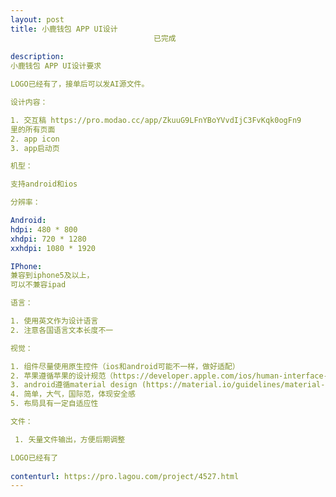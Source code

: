 ```yaml
---                
layout: post       
title: 小鹿钱包 APP UI设计
                                已完成
           
description: 
小鹿钱包 APP UI设计要求

LOGO已经有了，接单后可以发AI源文件。

设计内容：

1. 交互稿 https://pro.modao.cc/app/ZkuuG9LFnYBoYVvdIjC3FvKqk0ogFn9 
里的所有页面
2. app icon
3. app启动页

机型：

支持android和ios

分辨率：

Android:
hdpi: 480 * 800
xhdpi: 720 * 1280
xxhdpi: 1080 * 1920

IPhone:
兼容到iphone5及以上，
可以不兼容ipad

语言：

1. 使用英文作为设计语言
2. 注意各国语言文本长度不一

视觉：

1. 组件尽量使用原生控件（ios和android可能不一样，做好适配）
2. 苹果遵循苹果的设计规范（https://developer.apple.com/ios/human-interface-guidelines/overview/themes/）
3. android遵循material design (https://material.io/guidelines/material-design/introduction.html)
4. 简单，大气，国际范，体现安全感
5. 布局具有一定自适应性

文件：

 1. 矢量文件输出，方便后期调整

LOGO已经有了
     
contenturl: https://pro.lagou.com/project/4527.html      
---                 
```

